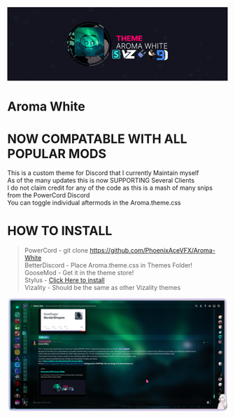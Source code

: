<img src="banner.png" />  

# Aroma White  
# NOW COMPATABLE WITH ALL POPULAR MODS
This is a custom theme for Discord that I currently Maintain myself  
As of the many updates this is now SUPPORTING Several Clients  
I do not claim credit for any of the code as this is a mash of many snips from the PowerCord Discord  
You can toggle individual aftermods in the Aroma.theme.css  
# HOW TO INSTALL  
>PowerCord - git clone https://github.com/PhoenixAceVFX/Aroma-White  
>BetterDiscord - Place Aroma.theme.css in Themes Folder!  
>GooseMod - Get it in the theme store!  
>Stylus - [Click Here to install](https://github.com/PhoenixAceVFX/Aroma-White/raw/main/Aroma.user.css)  
>Vizality - Should be the same as other Vizality themes  

<img src="Preview.png" />